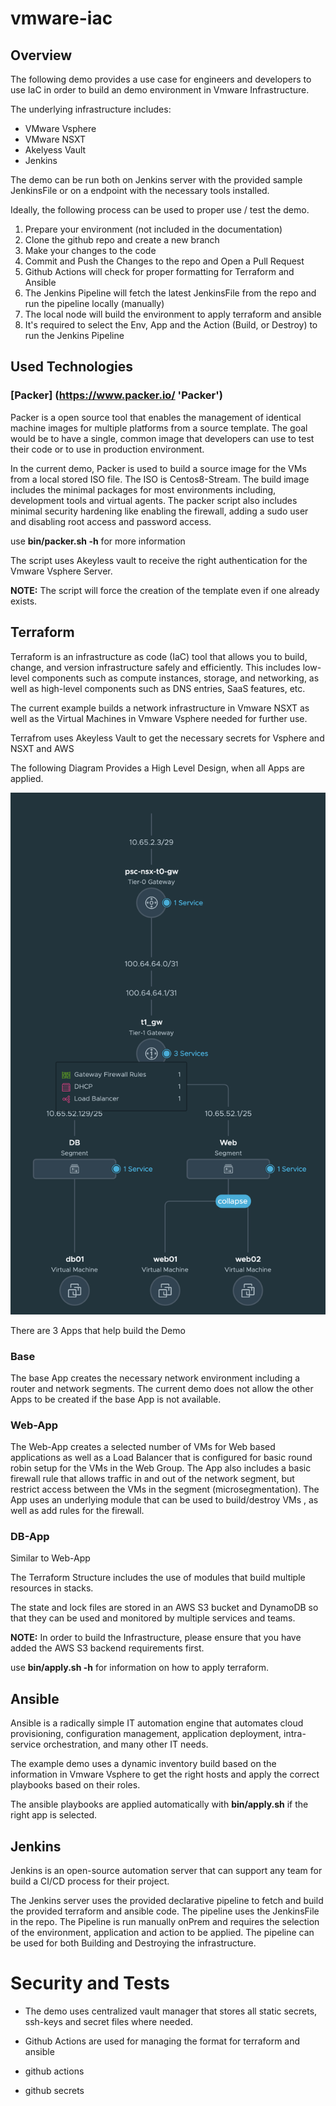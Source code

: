 # vmware-iac

## Overview

The following demo provides a use case for engineers and developers to use IaC in order to build an demo environment in Vmware Infrastructure.

The underlying infrastructure includes:
- VMware Vsphere 
- VMware NSXT
- Akelyess Vault
- Jenkins 

The demo can be run both on Jenkins server with the provided sample JenkinsFile or on a endpoint with the necessary tools installed. 

Ideally, the following process can be used to proper use / test the demo. 

1. Prepare your environment (not included in the documentation)
2. Clone the github repo and create a new branch
3. Make your changes to the code 
4. Commit and Push the Changes to the repo and Open a Pull Request 
5. Github Actions will check for proper formatting for Terraform and Ansible
6. The Jenkins Pipeline will fetch the latest JenkinsFile from the repo and run the pipeline locally (manually)
7. The local node will build the environment to apply terraform and ansible 
8. It's required to select the Env, App and the Action (Build, or Destroy) to run the Jenkins Pipeline 

## Used Technologies

### [Packer] (https://www.packer.io/ 'Packer')
Packer is a open source tool that enables the management of identical machine images for multiple platforms from a source template. The goal would be to have a single, common image that developers can use to test their code or to use in production environment. 

In the current demo, Packer is used to build a source image for the VMs from a local stored ISO file. The ISO is Centos8-Stream. 
The build image includes the minimal packages for most environments including, development tools and virtual agents. The packer script also includes minimal security hardening like enabling the firewall, adding a sudo user and disabling root access and password access. 

use **bin/packer.sh -h** for more information

The script uses Akeyless vault to receive the right authentication for the Vmware Vsphere Server. 

**NOTE:** The script will force the creation of the template even if one already exists. 

## Terraform 
Terraform is an infrastructure as code (IaC) tool that allows you to build, change, and version infrastructure safely and efficiently. This includes low-level components such as compute instances, storage, and networking, as well as high-level components such as DNS entries, SaaS features, etc.

The current example builds a network infrastructure in Vmware NSXT as well as the Virtual Machines in Vmware Vsphere needed for further use.

Terrafrom uses Akeyless Vault to get the necessary secrets for Vsphere and NSXT and AWS 

The following Diagram Provides a High Level Design, when all Apps are applied. 

![Network Diagram](https://github.com/lenny213z/vmware-iac/blob/main/diagram.png "Network Diagram")

There are 3 Apps that help build the Demo 

### Base 
The base App creates the necessary network environment including a router and network segments. The current demo does not allow the other Apps to be created if the base App is not available. 

### Web-App 
The Web-App creates a selected number of VMs for Web based applications as well as a Load Balancer that is configured for basic round robin setup for the VMs in the Web Group. The App also includes a basic firewall rule that allows traffic in and out of the network segment, but restrict access between the VMs in the segment (microsegmentation). The App uses an underlying module that can be used to build/destroy VMs , as well as add rules for the firewall. 

### DB-App 
Similar to Web-App

The Terraform Structure includes the use of modules that build multiple resources in stacks.

The state and lock files are stored in an AWS S3 bucket and DynamoDB so that they can be used and monitored by multiple services and teams. 

**NOTE:** In order to build the Infrastructure, please ensure that you have added the AWS S3 backend requirements first.

use **bin/apply.sh -h** for information on how to apply terraform. 

## Ansible
Ansible is a radically simple IT automation engine that automates cloud provisioning, configuration management, application deployment, intra-service orchestration, and many other IT needs.

The example demo uses a dynamic inventory build based on the information in Vmware Vsphere to get the right hosts and apply the correct playbooks based on their roles. 

The ansible playbooks are applied automatically with **bin/apply.sh** if the right app is selected. 

## Jenkins
Jenkins is an open-source automation server that can support any team for build a CI/CD process for their project. 

The Jenkins server uses the provided declarative pipeline to fetch and build the provided terraform and ansible code. The pipeline uses the JenkinsFile in the repo. The Pipeline is run manually onPrem and requires the selection of the environment, application and action to be applied. The pipeline can be used for both Building and Destroying the infrastructure. 

# Security and Tests 

- The demo uses centralized vault manager that stores all static secrets, ssh-keys and secret files where needed. 
- Github Actions are used for managing the format for terraform and ansible


- github actions
- github secrets